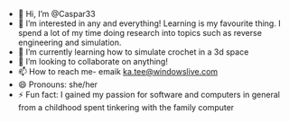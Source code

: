 - 👋 Hi, I’m @Caspar33
- 👀 I’m interested in any and everything! Learning is my favourite thing. I spend a lot of my time doing research into topics such as reverse engineering and simulation.
- 🌱 I’m currently learning how to simulate crochet in a 3d space
- 💞️ I’m looking to collaborate on anything!
- 📫 How to reach me- emaik ka.tee@windowslive.com
- 😄 Pronouns: she/her
- ⚡ Fun fact: I gained my passion for software and computers in general from a childhood spent tinkering with the family computer

<!---
Caspar33/Caspar33 is a ✨ special ✨ repository because its `README.md` (this file) appears on your GitHub profile.
You can click the Preview link to take a look at your changes.
--->
